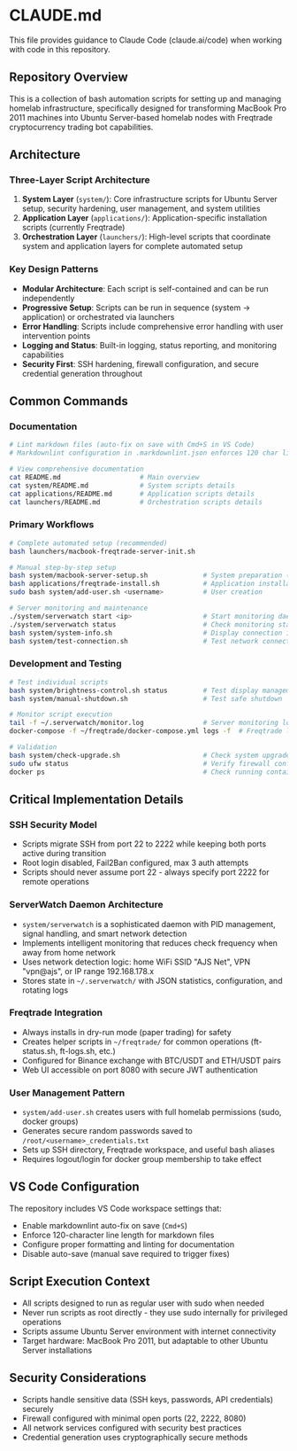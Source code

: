 # CLAUDE.md

This file provides guidance to Claude Code (claude.ai/code) when working with code in this repository.

## Repository Overview

This is a collection of bash automation scripts for setting up and managing homelab infrastructure, specifically designed for transforming MacBook Pro 2011 machines into Ubuntu Server-based homelab nodes with Freqtrade cryptocurrency trading bot capabilities.

## Architecture

### Three-Layer Script Architecture

1. **System Layer** (`system/`): Core infrastructure scripts for Ubuntu Server setup, security hardening, user management, and system utilities
2. **Application Layer** (`applications/`): Application-specific installation scripts (currently Freqtrade)  
3. **Orchestration Layer** (`launchers/`): High-level scripts that coordinate system and application layers for complete automated setup

### Key Design Patterns

- **Modular Architecture**: Each script is self-contained and can be run independently
- **Progressive Setup**: Scripts can be run in sequence (system → application) or orchestrated via launchers
- **Error Handling**: Scripts include comprehensive error handling with user intervention points
- **Logging and Status**: Built-in logging, status reporting, and monitoring capabilities
- **Security First**: SSH hardening, firewall configuration, and secure credential generation throughout

## Common Commands

### Documentation
```bash
# Lint markdown files (auto-fix on save with Cmd+S in VS Code)
# Markdownlint configuration in .markdownlint.json enforces 120 char line length

# View comprehensive documentation
cat README.md                    # Main overview
cat system/README.md             # System scripts details  
cat applications/README.md       # Application scripts details
cat launchers/README.md          # Orchestration scripts details
```

### Primary Workflows
```bash
# Complete automated setup (recommended)
bash launchers/macbook-freqtrade-server-init.sh

# Manual step-by-step setup
bash system/macbook-server-setup.sh              # System preparation (run once)
bash applications/freqtrade-install.sh           # Application installation
sudo bash system/add-user.sh <username>          # User creation

# Server monitoring and maintenance
./system/serverwatch start <ip>                  # Start monitoring daemon
./system/serverwatch status                      # Check monitoring status
bash system/system-info.sh                       # Display connection info
bash system/test-connection.sh                   # Test network connectivity
```

### Development and Testing
```bash
# Test individual scripts
bash system/brightness-control.sh status         # Test display management
bash system/manual-shutdown.sh                   # Test safe shutdown

# Monitor script execution
tail -f ~/.serverwatch/monitor.log               # Server monitoring logs
docker-compose -f ~/freqtrade/docker-compose.yml logs -f  # Freqtrade logs

# Validation
bash system/check-upgrade.sh                     # Check system upgrade status
sudo ufw status                                  # Verify firewall configuration
docker ps                                        # Check running containers
```

## Critical Implementation Details

### SSH Security Model
- Scripts migrate SSH from port 22 to 2222 while keeping both ports active during transition
- Root login disabled, Fail2Ban configured, max 3 auth attempts
- Scripts should never assume port 22 - always specify port 2222 for remote operations

### ServerWatch Daemon Architecture
- `system/serverwatch` is a sophisticated daemon with PID management, signal handling, and smart network detection
- Implements intelligent monitoring that reduces check frequency when away from home network
- Uses network detection logic: home WiFi SSID "AJS Net", VPN "vpn@ajs", or IP range 192.168.178.x
- Stores state in `~/.serverwatch/` with JSON statistics, configuration, and rotating logs

### Freqtrade Integration
- Always installs in dry-run mode (paper trading) for safety
- Creates helper scripts in `~/freqtrade/` for common operations (ft-status.sh, ft-logs.sh, etc.)
- Configured for Binance exchange with BTC/USDT and ETH/USDT pairs
- Web UI accessible on port 8080 with secure JWT authentication

### User Management Pattern
- `system/add-user.sh` creates users with full homelab permissions (sudo, docker groups)
- Generates secure random passwords saved to `/root/<username>_credentials.txt`
- Sets up SSH directory, Freqtrade workspace, and useful bash aliases
- Requires logout/login for docker group membership to take effect

## VS Code Configuration

The repository includes VS Code workspace settings that:
- Enable markdownlint auto-fix on save (`Cmd+S`)
- Enforce 120-character line length for markdown files
- Configure proper formatting and linting for documentation
- Disable auto-save (manual save required to trigger fixes)

## Script Execution Context

- All scripts designed to run as regular user with sudo when needed
- Never run scripts as root directly - they use sudo internally for privileged operations
- Scripts assume Ubuntu Server environment with internet connectivity
- Target hardware: MacBook Pro 2011, but adaptable to other Ubuntu Server installations

## Security Considerations

- Scripts handle sensitive data (SSH keys, passwords, API credentials) securely
- Firewall configured with minimal open ports (22, 2222, 8080)
- All network services configured with security best practices
- Credential generation uses cryptographically secure methods